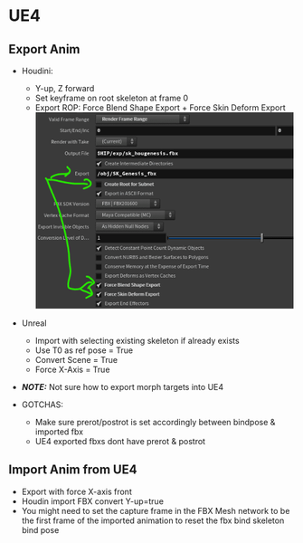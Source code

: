 # UE4

## Export Anim
- Houdini:
  - Y-up, Z forward
  - Set keyframe on root skeleton at frame 0
  - Export ROP: Force Blend Shape Export + Force Skin Deform Export
    ![](../_assets/hou-rop-fbx-xport.png)

- Unreal
  - Import with selecting existing skeleton if already exists
  - Use T0 as ref pose = True
  - Convert Scene = True
  - Force X-Axis = True
- **_NOTE:_** Not sure how to export morph targets into UE4
- GOTCHAS:
  - Make sure prerot/postrot is set accordingly between bindpose & imported fbx
  - UE4 exported fbxs dont have prerot & postrot

## Import Anim from UE4

- Export with force X-axis front
- Houdin import FBX convert Y-up=true
- You might need to set the capture frame in the FBX Mesh network to be the first frame of the imported animation to reset the fbx bind skeleton bind pose
